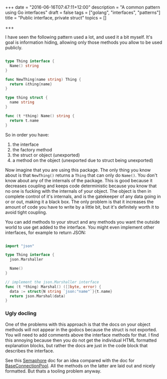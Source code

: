 +++
date = "2016-06-16T07:47:11+12:00"
description = "A common pattern using Go interfaces"
draft = false
tags = ["golang", "interfaces", "patterns"]
title = "Public interface, private struct"
topics = []

+++

I have seen the following pattern used a lot, and used it a bit myself.  It's goal
is information hiding, allowing only those methods you allow to be used publicly.

<!--more-->

```go

type Thing interface {
  Name() string
}

func NewThing(name string) Thing {
  return &thing{name}
}

type thing struct {
  name string
}

func (t *thing) Name() string {
  return t.name
}

```

So in order you have:

1. the interface
2. the factory method
3. the struct or object (unexported)
4. a method on the object (unexported due to struct being unexported)

Now imagine that you are using this package.  The only thing you know about is that `NewThing()` returns a `Thing` that
can only do `Name()`.  You don't know about any of the internals of the package.  This is good because it decreases
coupling and keeps code deterministic because you know that no one is fucking with the internals of your object.  The
object is then in complete control of it's internals, and is the gatekeeper of any data going in or or out, making it a
black box.  The only problem is that it increases the amount of code you have to write by a little bit, but it's definitely
worth it to avoid tight coupling.

You can add methods to your struct and any methods you want the outside world to use get added to the interface. You might
even implement other interfaces, for example to return JSON:

```go

import "json"

type Thing interface {
  json.Marshaller

  Name()
}

// implement the json.Marshaller interface
func (t *thing) Marshal() ([]byte, error) {
  data := struct{N string `json:"name"`}{t.name}
  return json.Marshal(data)
}

```

### Ugly docling

One of the problems with this approach is that the docs on your object methods will not appear in the godocs because the
struct is not exported.  You will need to add comments above the interface methods for that.  I find this annoying because
then you do not get the individual HTML formatted explanation blocks, but rather the docs are just in the code block that
describes the interface.

See this [Semaphore](https://godoc.org/github.com/dropbox/godropbox/sync2#Semaphore) doc for an idea compared with the doc
for [BaseConnectionPool](https://godoc.org/github.com/dropbox/godropbox/net2#BaseConnectionPool).  All the methods on the
latter are laid out and nicely formatted.  But thats a tooling problem anyway.
